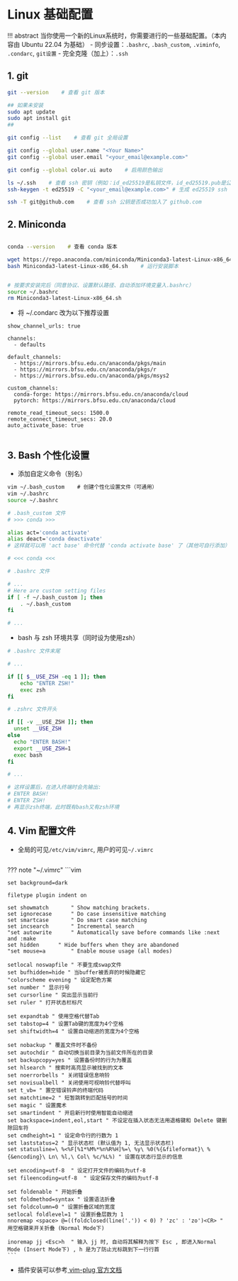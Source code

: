 # Linux 基础配置

!!! abstract
    当你使用一个新的Linux系统时，你需要进行的一些基础配置。（本内容由 Ubuntu 22.04 为基础）
    - 同步设置：`.bashrc`, `.bash_custom`, `.viminfo`, `.condarc`, `git设置`
    - 完全克隆（加上）：`.ssh`

## 1. git

```bash
git --version    # 查看 git 版本

## 如果未安装
sudo apt update
sudo apt install git
##

git config --list    # 查看 git 全局设置

git config --global user.name "<Your Name>"
git config --global user.email "<your_email@example.com>"

git config --global color.ui auto    # 启用颜色输出

ls ~/.ssh    # 查看 ssh 密钥（例如：id_ed25519是私钥文件，id_ed25519.pub是公钥文件，可能有其他类型，如果没有需要自行创建...）
ssh-keygen -t ed25519 -C "<your_email@example.com>" # 生成 ed25519 ssh 密钥

ssh -T git@github.com    # 查看 ssh 公钥是否成功加入了 github.com

```



## 2. Miniconda

```bash

conda --version    # 查看 conda 版本

wget https://repo.anaconda.com/miniconda/Miniconda3-latest-Linux-x86_64.sh    # 下载最新版本的 Miniconda 安装脚本
bash Miniconda3-latest-Linux-x86_64.sh    # 运行安装脚本


# 按要求安装完后（同意协议、设置默认路径、自动添加环境变量入.bashrc）
source ~/.bashrc
rm Miniconda3-latest-Linux-x86_64.sh
```

- 将 ~/.condarc 改为以下推荐设置

```
show_channel_urls: true

channels:
  - defaults

default_channels:
  - https://mirrors.bfsu.edu.cn/anaconda/pkgs/main
  - https://mirrors.bfsu.edu.cn/anaconda/pkgs/r
  - https://mirrors.bfsu.edu.cn/anaconda/pkgs/msys2

custom_channels:
  conda-forge: https://mirrors.bfsu.edu.cn/anaconda/cloud
  pytorch: https://mirrors.bfsu.edu.cn/anaconda/cloud

remote_read_timeout_secs: 1500.0
remote_connect_timeout_secs: 20.0
auto_activate_base: true


```



## 3. Bash 个性化设置

- 添加自定义命令（别名）

```bash
vim ~/.bash_custom    # 创建个性化设置文件（可通用）
vim ~/.bashrc
source ~/.bashrc

```

```bash
# .bash_custom 文件
# >>> conda >>>

alias act='conda activate'
alias deact='conda deactivate'
# 这样就可以用 'act base' 命令代替 'conda activate base' 了（其他可自行添加）

# <<< conda <<<


```

```bash
# .bashrc 文件

# ...
# Here are custom setting files
if [ -f ~/.bash_custom ]; then
	. ~/.bash_custom
fi

# ...
```
- bash 与 zsh 环境共享（同时设为使用zsh）
```bash
# .bashrc 文件末尾

# ...

if [[ $__USE_ZSH -eq 1 ]]; then
    echo "ENTER ZSH!"
    exec zsh
fi

```
```bash
# .zshrc 文件开头

if [[ -v __USE_ZSH ]]; then
  unset __USE_ZSH
else
  echo "ENTER BASH!"
  export __USE_ZSH=1
  exec bash
fi

# ...

# 这样设置后，在进入终端时会先输出:
# ENTER BASH!
# ENTER ZSH!
# 再显示zsh终端，此时既有bash又有zsh环境
```


## 4. Vim 配置文件

- 全局的可见`/etc/vim/vimrc`, 用户的可见`~/.vimrc`
    ```
??? note "~/.vimrc"
    ```vim
    
    set background=dark

    filetype plugin indent on

    set showmatch       " Show matching brackets.
    set ignorecase      " Do case insensitive matching
    set smartcase       " Do smart case matching
    set incsearch       " Incremental search
    "set autowrite      " Automatically save before commands like :next and :make
    set hidden      " Hide buffers when they are abandoned
    "set mouse=a        " Enable mouse usage (all modes)

    setlocal noswapfile " 不要生成swap文件
    set bufhidden=hide " 当buffer被丢弃的时候隐藏它
    "colorscheme evening " 设定配色方案
    set number " 显示行号
    set cursorline " 突出显示当前行
    set ruler " 打开状态栏标尺

    set expandtab " 使用空格代替Tab
    set tabstop=4 " 设置Tab键的宽度为4个空格
    set shiftwidth=4 " 设置自动缩进的宽度为4个空格

    set nobackup " 覆盖文件时不备份
    set autochdir " 自动切换当前目录为当前文件所在的目录
    set backupcopy=yes " 设置备份时的行为为覆盖
    set hlsearch " 搜索时高亮显示被找到的文本
    set noerrorbells " 关闭错误信息响铃
    set novisualbell " 关闭使用可视响铃代替呼叫
    set t_vb= " 置空错误铃声的终端代码
    set matchtime=2 " 短暂跳转到匹配括号的时间
    set magic " 设置魔术
    set smartindent " 开启新行时使用智能自动缩进
    set backspace=indent,eol,start " 不设定在插入状态无法用退格键和 Delete 键删除回车符
    set cmdheight=1 " 设定命令行的行数为 1
    set laststatus=2 " 显示状态栏 (默认值为 1, 无法显示状态栏)
    set statusline=\ %<%F[%1*%M%*%n%R%H]%=\ %y\ %0(%{&fileformat}\ %{&encoding}\ Ln\ %l,\ Col\ %c/%L%) " 设置在状态行显示的信息

    set encoding=utf-8  " 设定打开文件的编码为utf-8
    set fileencoding=utf-8  " 设定保存文件的编码为utf-8

    set foldenable " 开始折叠
    set foldmethod=syntax " 设置语法折叠
    set foldcolumn=0 " 设置折叠区域的宽度
    setlocal foldlevel=1 " 设置折叠层数为 1
    nnoremap <space> @=((foldclosed(line('.')) < 0) ? 'zc' : 'zo')<CR> " 用空格键来开关折叠 (Normal Mode下)

    inoremap jj <Esc>h  " 输入 jj 时, 自动将其解释为按下 Esc , 即进入Normal Mode (Insert Mode下) , h 是为了防止光标跳到下一行行首
    ```
  
- 插件安装可以参考[ vim-plug 官方文档](https://github.com/junegunn/vim-plug)




